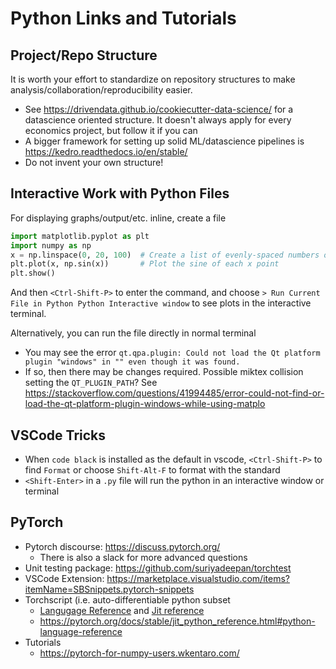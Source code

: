 # Python Links and Tutorials

## Project/Repo Structure
It is worth your effort to standardize on repository structures to make analysis/collaboration/reproducibility easier.
- See https://drivendata.github.io/cookiecutter-data-science/  for a datascience oriented structure.  It doesn't always apply for every economics project, but follow it if you can
- A bigger framework for setting up solid ML/datascience pipelines is https://kedro.readthedocs.io/en/stable/ 
- Do not invent your own structure! 

## Interactive Work with Python Files
For displaying graphs/output/etc. inline, create a file
```python
import matplotlib.pyplot as plt
import numpy as np
x = np.linspace(0, 20, 100)  # Create a list of evenly-spaced numbers over the range
plt.plot(x, np.sin(x))       # Plot the sine of each x point
plt.show()     
```
And then `<Ctrl-Shift-P>` to enter the command, and choose `> Run Current File in Python Python Interactive window`  to see plots in the interactive terminal.

Alternatively, you can run the file directly in normal terminal
 - You may see the error `qt.qpa.plugin: Could not load the Qt platform plugin "windows" in "" even though it was found.`
 - If so, then there may be changes required.  Possible miktex collision setting the `QT_PLUGIN_PATH`? See https://stackoverflow.com/questions/41994485/error-could-not-find-or-load-the-qt-platform-plugin-windows-while-using-matplo  



## VSCode Tricks

- When  `code black` is installed as the default in vscode, `<Ctrl-Shift-P>` to find `Format` or choose `Shift-Alt-F` to format with the standard 
- `<Shift-Enter>` in a `.py` file will run the python in an interactive window or terminal

## PyTorch
- Pytorch discourse: https://discuss.pytorch.org/
  - There is also a slack for more advanced questions
- Unit testing package: https://github.com/suriyadeepan/torchtest
- VSCode Extension: https://marketplace.visualstudio.com/items?itemName=SBSnippets.pytorch-snippets
- Torchscript (i.e. auto-differentiable python subset
  - [Langugage Reference](https://pytorch.org/docs/stable/jit_language_reference.html) and [Jit reference](https://pytorch.org/docs/stable/jit.html)
  - https://pytorch.org/docs/stable/jit_python_reference.html#python-language-reference
- Tutorials
  - https://pytorch-for-numpy-users.wkentaro.com/